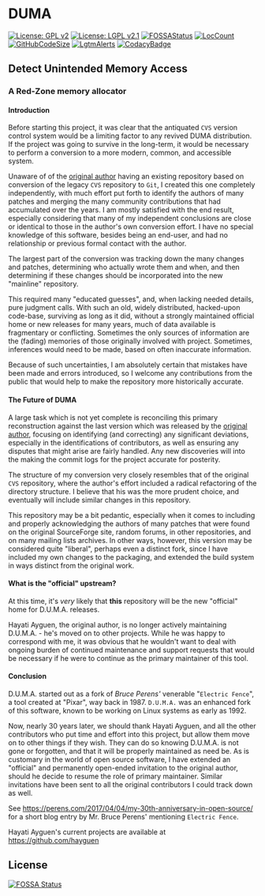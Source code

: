 # DUMA

[![License: GPL v2](https://img.shields.io/badge/License-GPL%20v2-blue.svg)](https://github.com/johnsonjh/duma/blob/master/COPYING-GPL)
[![License: LGPL v2.1](https://img.shields.io/badge/License-LGPL%20v2.1-blue.svg)](https://github.com/johnsonjh/duma/blob/master/COPYING-LGPL)
[![FOSSAStatus](https://app.fossa.com/api/projects/git%2Bgithub.com%2Fjohnsonjh%2Fduma.svg?type=shield)](https://app.fossa.com/projects/git%2Bgithub.com%2Fjohnsonjh%2Fduma?ref=badge_shield)
[![LocCount](https://img.shields.io/tokei/lines/github/johnsonjh/duma.svg)](https://github.com/XAMPPRocky/tokei)
[![GitHubCodeSize](https://img.shields.io/github/languages/code-size/johnsonjh/OldCurve25519ScalarMult.svg)](https://github.com/johnsonjh/OldCurve25519ScalarMult)
[![LgtmAlerts](https://img.shields.io/lgtm/alerts/g/johnsonjh/duma.svg?logo=lgtm&logoWidth=18)](https://lgtm.com/projects/g/johnsonjh/duma/alerts/)
[![CodacyBadge](https://api.codacy.com/project/badge/Grade/f777934d666b4a6a9672d89b404c4953)](https://app.codacy.com/gh/johnsonjh/duma?utm_source=github.com&utm_medium=referral&utm_content=johnsonjh/duma&utm_campaign=Badge_Grade)

## Detect Unintended Memory Access

### A Red-Zone memory allocator

#### Introduction

Before starting this project, it was clear that the antiquated `CVS` version
control system would be a limiting factor to any revived DUMA distribution.
If the project was going to survive in the long-term, it would be necessary
to perform a conversion to a more modern, common, and accessible system.

Unaware of of the [original author](https://github.com/hayguen/duma) having
an existing repository based on conversion of the legacy `CVS` repository to
`Git`, I created this one completely independently, with much effort put
forth to identify the authors of many patches and merging the many community
contributions that had accumulated over the years. I am mostly satisfied with
the end result, especially considering that many of my independent
conclusions are close or identical to those in the author's own conversion
effort. I have no special knowledge of this software, besides being an
end-user, and had no relationship or previous formal contact with the author.

The largest part of the conversion was tracking down the many changes and
patches, determining who actually wrote them and when, and then determining
if these changes should be incorporated into the new "mainline" repository.

This required many "educated guesses", and, when lacking needed details, pure
judgment calls. With such an old, widely distributed, hacked-upon code-base,
surviving as long as it did, without a strongly maintained official home or
new releases for many years, much of data available is fragmentary or
conflicting. Sometimes the only sources of information are the (fading)
memories of those originally involved with project. Sometimes, inferences
would need to be made, based on often inaccurate information.

Because of such uncertainties, I am absolutely certain that mistakes have
been made and errors introduced, so I welcome any contributions from the
public that would help to make the repository more historically accurate.

#### The Future of DUMA

A large task which is not yet complete is reconciling this primary
reconstruction against the last version which was released by the
[original author](https://github.com/hayguen/duma), focusing on identifying
(and correcting) any significant deviations, especially in the
identifications of contributors, as well as ensuring any disputes that might
arise are fairly handled. Any new discoveries will into the making the commit
logs for the project accurate for posterity.

The structure of my conversion very closely resembles that of the original
`CVS` repository, where the author's effort included a radical refactoring
of the directory structure. I believe that his was the more prudent choice,
and eventually will include similar changes in this repository.

This repository may be a bit pedantic, especially when it comes to including
and properly acknowledging the authors of many patches that were found on
the original SourceForge site, random forums, in other repositories, and on
many mailing lists archives. In other ways, however, this version may be
considered quite "liberal", perhaps even a distinct fork, since I have
included my own changes to the packaging, and extended the build system in
ways distinct from the original work.

#### What is the "official" upstream?

At this time, it's *very* likely that **this** repository will be
the new "official" home for D.U.M.A. releases.

Hayati Ayguen, the original author, is no longer actively maintaining
D.U.M.A. - he's moved on to other projects. While he was happy to correspond
with me, it was obvious that he wouldn't want to deal with ongoing burden of
continued maintenance and support requests that would be necessary if he were
to continue as the primary maintainer of this tool.

#### Conclusion

D.U.M.A. started out as a fork of *Bruce Perens'* venerable "`Electric Fence`",
a tool created at "Pixar", way back in 1987. `D.U.M.A.` was an enhanced fork
of this software, known to be working on Linux systems as early as 1992.

Now, nearly 30 years later, we should thank Hayati Ayguen, and all the other
contributors who put time and effort into this project, but allow them move
on to other things if they wish. They can do so knowing D.U.M.A. is not gone
or forgotten, and that it will be properly maintained as need be. As is
customary in the world of open source software, I have extended an "official"
and permanently open-ended invitation to the original author, should he decide
to resume the role of primary maintainer. Similar invitations have been sent
to all the original contributors I could track down as well.

See <https://perens.com/2017/04/04/my-30th-anniversary-in-open-source/>
for a short blog entry by Mr. Bruce Perens' mentioning `Electric Fence`.

Hayati Ayguen's current projects are available at <https://github.com/hayguen>

## License

[![FOSSA Status](https://app.fossa.com/api/projects/git%2Bgithub.com%2Fjohnsonjh%2Fduma.svg?type=large)](https://app.fossa.com/projects/git%2Bgithub.com%2Fjohnsonjh%2Fduma?ref=badge_large)
